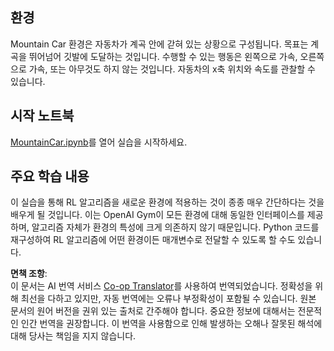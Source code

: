 <!--
CO_OP_TRANSLATOR_METADATA:
{
  "original_hash": "7bd8dc72040e98e35e7225e34058cd4e",
  "translation_date": "2025-08-24T21:33:23+00:00",
  "source_file": "lessons/6-Other/22-DeepRL/lab/README.md",
  "language_code": "ko"
}
-->
## 환경

Mountain Car 환경은 자동차가 계곡 안에 갇혀 있는 상황으로 구성됩니다. 목표는 계곡을 뛰어넘어 깃발에 도달하는 것입니다. 수행할 수 있는 행동은 왼쪽으로 가속, 오른쪽으로 가속, 또는 아무것도 하지 않는 것입니다. 자동차의 x축 위치와 속도를 관찰할 수 있습니다.

## 시작 노트북

[MountainCar.ipynb](../../../../../../lessons/6-Other/22-DeepRL/lab/MountainCar.ipynb)를 열어 실습을 시작하세요.

## 주요 학습 내용

이 실습을 통해 RL 알고리즘을 새로운 환경에 적용하는 것이 종종 매우 간단하다는 것을 배우게 될 것입니다. 이는 OpenAI Gym이 모든 환경에 대해 동일한 인터페이스를 제공하며, 알고리즘 자체가 환경의 특성에 크게 의존하지 않기 때문입니다. Python 코드를 재구성하여 RL 알고리즘에 어떤 환경이든 매개변수로 전달할 수 있도록 할 수도 있습니다.

**면책 조항**:  
이 문서는 AI 번역 서비스 [Co-op Translator](https://github.com/Azure/co-op-translator)를 사용하여 번역되었습니다. 정확성을 위해 최선을 다하고 있지만, 자동 번역에는 오류나 부정확성이 포함될 수 있습니다. 원본 문서의 원어 버전을 권위 있는 출처로 간주해야 합니다. 중요한 정보에 대해서는 전문적인 인간 번역을 권장합니다. 이 번역을 사용함으로 인해 발생하는 오해나 잘못된 해석에 대해 당사는 책임을 지지 않습니다.